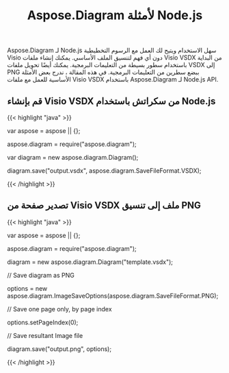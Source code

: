 ﻿---
title: Aspose.Diagram لأمثلة Node.js
type: docs
weight: 10
url: /ar/java/aspose-diagram-for-node-js-examples/
description: يتيح لك Viso Diagram Node.js API العمل باستخدام الرسوم التخطيطية Visio دون أي فهم لتنسيق الملف الأساسي. يمكنك إنشاء Visio VSDX ملفات من البداية وتحويل ملفات VSDX إلى PNG ببضع سطرين من التعليمات البرمجية.
---
Aspose.Diagram لـ Node.js سهل الاستخدام ويتيح لك العمل مع الرسوم التخطيطية Visio دون أي فهم لتنسيق الملف الأساسي. يمكنك إنشاء ملفات Visio VSDX من البداية باستخدام سطور بسيطة من التعليمات البرمجية. يمكنك أيضًا تحويل ملفات VSDX إلى PNG ببضع سطرين من التعليمات البرمجية. في هذه المقالة ، ندرج بعض الأمثلة الأساسية للعمل مع ملفات Visio VSDX باستخدام Aspose.Diagram لـ Node.js API.
## **قم بإنشاء Visio VSDX من سكراتش باستخدام Node.js**
{{< highlight "java" >}}

 var aspose = aspose || {};

aspose.diagram = require("aspose.diagram");

var diagram = new aspose.diagram.Diagram();

diagram.save("output.vsdx", aspose.diagram.SaveFileFormat.VSDX);

{{< /highlight >}}
## **تصدير صفحة من Visio VSDX ملف إلى تنسيق PNG**
{{< highlight "java" >}}

 var aspose = aspose || {};

aspose.diagram = require("aspose.diagram");

diagram = new aspose.diagram.Diagram("template.vsdx");

// Save diagram as PNG

options = new aspose.diagram.ImageSaveOptions(aspose.diagram.SaveFileFormat.PNG);

// Save one page only, by page index

options.setPageIndex(0);

// Save resultant Image file

diagram.save("output.png", options);

{{< /highlight >}}
